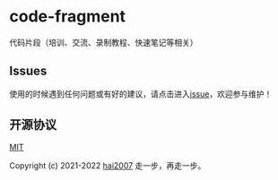 # code-fragment
代码片段（培训、交流、录制教程、快速笔记等相关）

## Issues
使用的时候遇到任何问题或有好的建议，请点击进入[issue](https://github.com/agile-contrib/code-fragment/issues)，欢迎参与维护！

开源协议
---------------------------------------
[MIT](https://github.com/agile-contrib/code-fragment/blob/master/LICENSE)

Copyright (c) 2021-2022 [hai2007](https://hai2007.gitee.io/sweethome/) 走一步，再走一步。
